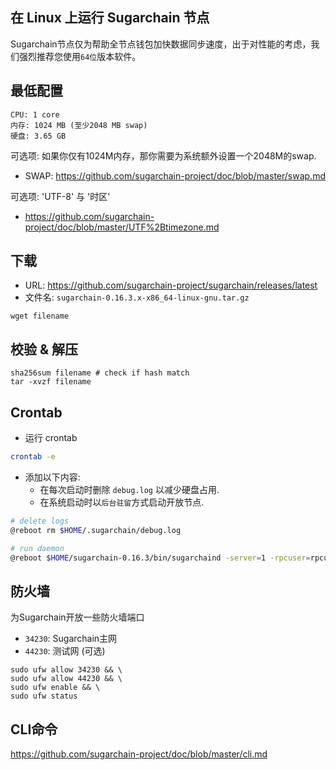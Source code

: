 在 Linux 上运行 Sugarchain 节点
----------------------------------

Sugarchain节点仅为帮助全节点钱包加快数据同步速度，出于对性能的考虑，我们强烈推荐您使用`64位`版本软件。

## 最低配置
```
CPU: 1 core
内存: 1024 MB (至少2048 MB swap)
硬盘: 3.65 GB
```

可选项: 如果你仅有1024M内存，那你需要为系统额外设置一个2048M的swap.
- SWAP: https://github.com/sugarchain-project/doc/blob/master/swap.md

可选项: 'UTF-8' 与 '时区'
- https://github.com/sugarchain-project/doc/blob/master/UTF%2Btimezone.md

## 下载
- URL: https://github.com/sugarchain-project/sugarchain/releases/latest
- 文件名: `sugarchain-0.16.3.x-x86_64-linux-gnu.tar.gz`

```
wget filename
```

## 校验 & 解压
```
sha256sum filename # check if hash match
tar -xvzf filename
```

## Crontab

- 运行 crontab
```bash
crontab -e
```

- 添加以下内容:
  * 在每次启动时删除 `debug.log` 以减少硬盘占用.
  * 在系统启动时以`后台驻留`方式启动开放节点.

```bash
# delete logs
@reboot rm $HOME/.sugarchain/debug.log

# run daemon
@reboot $HOME/sugarchain-0.16.3/bin/sugarchaind -server=1 -rpcuser=rpcuser -rpcpassword=rpcpassword -daemon
```

## 防火墙
为Sugarchain开放一些防火墙端口
  * `34230`: Sugarchain主网
  * `44230`: 测试网 (可选)

```
sudo ufw allow 34230 && \
sudo ufw allow 44230 && \
sudo ufw enable && \
sudo ufw status
```

## CLI命令
https://github.com/sugarchain-project/doc/blob/master/cli.md